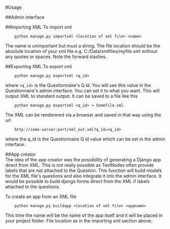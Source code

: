 #Usage

##Admin Interface


##Importing XML
To import xml

        python manage.py importxml <location of xml file> <name>
        
The name is unimportant but must a string.  The file location should be the absolute location of your xml file e.g.
C:/Data/xmlfiles/myfile.xml without any quotes or spaces.  Note the forward slashes.

##Exporting XML
To export xml

        python manage.py exportxml <q_id> 

where `<q_id>` is the Questionnaire's Q id.  You will see this value in the Questionnaire's admin interface.  You can set it to what you want.  This will output XML to standard output. It can be saved to a file like this

        python manage.py exportxml <q_id> > SomeFile.xml  

The XML can be renderered via a browser and saved in that way using the url

        http://some-server:port/xml_out.xml?q_id=<q_id>

where the q_id is the Questionnaire Q id value which can be set in the admin interface.      

##App creator  
The idea of the app creator was the possibility of generating a Django app direct from XML.  This is not really possible as TextNodes often provide labels that are not attached to the Question.  This function will build models for the XML file's questions and also integrate it into the admin interface.  It would be possible to build django forms direct from the XML if labels attached to the questions.

To create an app from an XML file

        python manage.py buildapp <location of xml file> <appname>
        
This time the name will be the name of the app itself and it will be placed in your project folder.  File location as in the importing xml section above.
